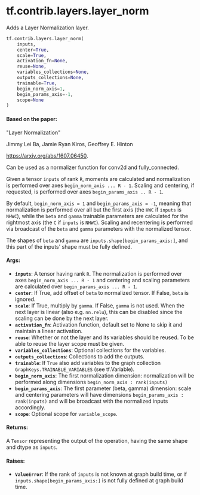 <div itemscope itemtype="http://developers.google.com/ReferenceObject">
<meta itemprop="name" content="tf.contrib.layers.layer_norm" />
<meta itemprop="path" content="Stable" />
</div>

# tf.contrib.layers.layer_norm

Adds a Layer Normalization layer.

``` python
tf.contrib.layers.layer_norm(
    inputs,
    center=True,
    scale=True,
    activation_fn=None,
    reuse=None,
    variables_collections=None,
    outputs_collections=None,
    trainable=True,
    begin_norm_axis=1,
    begin_params_axis=-1,
    scope=None
)
```

<!-- Placeholder for "Used in" -->


#### Based on the paper:


"Layer Normalization"

Jimmy Lei Ba, Jamie Ryan Kiros, Geoffrey E. Hinton

https://arxiv.org/abs/1607.06450.


Can be used as a normalizer function for conv2d and fully_connected.

Given a tensor `inputs` of rank `R`, moments are calculated and normalization
is performed over axes `begin_norm_axis ... R - 1`.  Scaling and centering,
if requested, is performed over axes `begin_params_axis .. R - 1`.

By default, `begin_norm_axis = 1` and `begin_params_axis = -1`,
meaning that normalization is performed over all but the first axis
(the `HWC` if `inputs` is `NHWC`), while the `beta` and `gamma` trainable
parameters are calculated for the rightmost axis (the `C` if `inputs` is
`NHWC`).  Scaling and recentering is performed via broadcast of the
`beta` and `gamma` parameters with the normalized tensor.

The shapes of `beta` and `gamma` are `inputs.shape[begin_params_axis:]`,
and this part of the inputs' shape must be fully defined.

#### Args:


* <b>`inputs`</b>: A tensor having rank `R`. The normalization is performed over axes
  `begin_norm_axis ... R - 1` and centering and scaling parameters are
  calculated over `begin_params_axis ... R - 1`.
* <b>`center`</b>: If True, add offset of `beta` to normalized tensor. If False, `beta`
  is ignored.
* <b>`scale`</b>: If True, multiply by `gamma`. If False, `gamma` is not used. When the
  next layer is linear (also e.g. `nn.relu`), this can be disabled since the
  scaling can be done by the next layer.
* <b>`activation_fn`</b>: Activation function, default set to None to skip it and
  maintain a linear activation.
* <b>`reuse`</b>: Whether or not the layer and its variables should be reused. To be
  able to reuse the layer scope must be given.
* <b>`variables_collections`</b>: Optional collections for the variables.
* <b>`outputs_collections`</b>: Collections to add the outputs.
* <b>`trainable`</b>: If `True` also add variables to the graph collection
  `GraphKeys.TRAINABLE_VARIABLES` (see tf.Variable).
* <b>`begin_norm_axis`</b>: The first normalization dimension: normalization will be
  performed along dimensions `begin_norm_axis : rank(inputs)`
* <b>`begin_params_axis`</b>: The first parameter (beta, gamma) dimension: scale and
  centering parameters will have dimensions
  `begin_params_axis : rank(inputs)` and will be broadcast with the
    normalized inputs accordingly.
* <b>`scope`</b>: Optional scope for `variable_scope`.


#### Returns:

A `Tensor` representing the output of the operation, having the same
shape and dtype as `inputs`.



#### Raises:


* <b>`ValueError`</b>: If the rank of `inputs` is not known at graph build time,
  or if `inputs.shape[begin_params_axis:]` is not fully defined at
  graph build time.